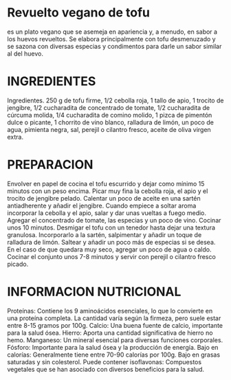 # Revuelto vegano de tofu
es un plato vegano que se asemeja en apariencia y, a menudo, en sabor a los huevos revueltos. Se elabora principalmente con tofu desmenuzado y se sazona con diversas especias y condimentos para darle un sabor similar al del huevo.
# INGREDIENTES
Ingredientes. 250 g de tofu firme, 1/2 cebolla roja, 1 tallo de apio, 1 trocito de jengibre, 1/2 cucharadita de concentrado de tomate, 1/2 cucharadita de cúrcuma molida, 1/4 cucharadita de comino molido, 1 pizca de pimentón dulce o picante, 1 chorrito de vino blanco, ralladura de limón, un poco de agua, pimienta negra, sal, perejil o cilantro fresco, aceite de oliva virgen extra.
# PREPARACION
 Envolver en papel de cocina el tofu escurrido y dejar como mínimo 15 minutos con un peso encima. Picar muy fina la cebolla roja, el apio y el trocito de jengibre pelado. Calentar un poco de aceite en una sartén antiadherente y añadir el jengibre. Cuando empiece a soltar aroma incorporar la cebolla y el apio, salar y dar unas vueltas a fuego medio. Agregar el concentrado de tomate, las especias y un poco de vino. Cocinar unos 10 minutos. Desmigar el tofu con un tenedor hasta dejar una textura granulosa. Incorporarlo a la sartén, salpimentar y añadir un toque de ralladura de limón. Saltear y añadir un poco más de especias si se desea. En el caso de que quedara muy seco, agregar un poco de agua o caldo. Cocinar el conjunto unos 7-8 minutos y servir con perejil o cilantro fresco picado.
 # INFORMACION NUTRICIONAL
 Proteínas: Contiene los 9 aminoácidos esenciales, lo que lo convierte en una proteína completa. La cantidad varía según la firmeza, pero suele estar entre 8-15 gramos por 100g.
Calcio: Una buena fuente de calcio, importante para la salud ósea.
Hierro: Aporta una cantidad significativa de hierro no hemo.
Manganeso: Un mineral esencial para diversas funciones corporales.
Fósforo: Importante para la salud ósea y la producción de energía.
Bajo en calorías: Generalmente tiene entre 70-90 calorías por 100g.
Bajo en grasas saturadas y sin colesterol.
Puede contener isoflavonas: Compuestos vegetales que se han asociado con diversos beneficios para la salud.